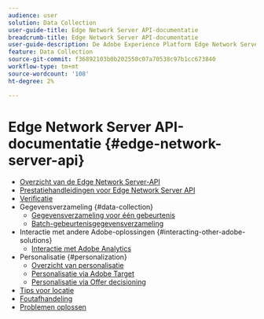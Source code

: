 ```yaml
---
audience: user
solution: Data Collection
user-guide-title: Edge Network Server API-documentatie
breadcrumb-title: Edge Network Server API-documentatie
user-guide-description: De Adobe Experience Platform Edge Network Server-API biedt klanten een geoptimaliseerde manier om te communiceren met Adobe Experience Cloud- of Adobe Experience Platform Edge-services. Leer hoe u de server-API kunt gebruiken voor verschillende gebruiksgevallen voor gegevensverzameling, personalisatie, advertenties en marketing.
feature: Data Collection
source-git-commit: f36892103b0b202550c07a70538c97b1cc673840
workflow-type: tm+mt
source-wordcount: '108'
ht-degree: 2%

---
```



# Edge Network Server API-documentatie {#edge-network-server-api}


* [Overzicht van de Edge Network Server-API](overview.md)
* [Prestatiehandleidingen voor Edge Network Server API](guardrails.md)
* [Verificatie](authentication.md)
* Gegevensverzameling {#data-collection}
   * [Gegevensverzameling voor één gebeurtenis](interactive-data-collection.md)
   * [Batch-gebeurtenisgegevensverzameling](non-interactive-data-collection.md)
* Interactie met andere Adobe-oplossingen {#interacting-other-adobe-solutions}
   * [Interactie met Adobe Analytics](interacting-adobe-analytics.md)
* Personalisatie {#personalization}
   * [Overzicht van personalisatie](personalization-overview.md)
   * [Personalisatie via Adobe Target](personalization-target.md)
   * [Personalisatie via Offer decisioning](personalization-offer-decisioning.md)
* [Tips voor locatie](location-hints.md)
* [Foutafhandeling](error-handling.md)
* [Problemen oplossen](troubleshooting.md)